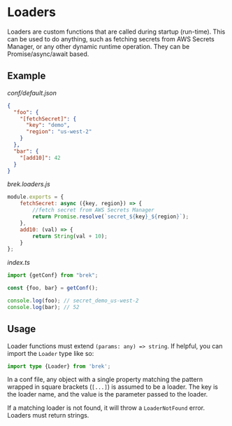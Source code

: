 # Loaders

Loaders are custom functions that are called during startup (run-time). This can be used to do anything, such as fetching secrets from AWS Secrets Manager, or any other dynamic runtime operation. They can be Promise/async/await based.

## Example

_conf/default.json_
```json
{
  "foo": {
    "[fetchSecret]": {
      "key": "demo",
      "region": "us-west-2"
    }   
  },
  "bar": {
    "[add10]": 42
  }
}
```
_brek.loaders.js_
```javascript
module.exports = {
    fetchSecret: async ({key, region}) => {
        //fetch secret from AWS Secrets Manager
        return Promise.resolve(`secret_${key}_${region}`);
    },
    add10: (val) => {
        return String(val + 10);
    }
};
```

_index.ts_
```typescript
import {getConf} from "brek";

const {foo, bar} = getConf();

console.log(foo); // secret_demo_us-west-2
console.log(bar); // 52
```

## Usage

Loader functions must extend `(params: any) => string`. If helpful, you can import the `Loader` type like so:

```typescript
import type {Loader} from 'brek';
```

In a conf file, any object with a single property matching the pattern wrapped in square brackets (`[...]`) is assumed to be a loader. The key is the loader name, and the value is the parameter passed to the loader.

If a matching loader is not found, it will throw a `LoaderNotFound` error. Loaders must return strings.